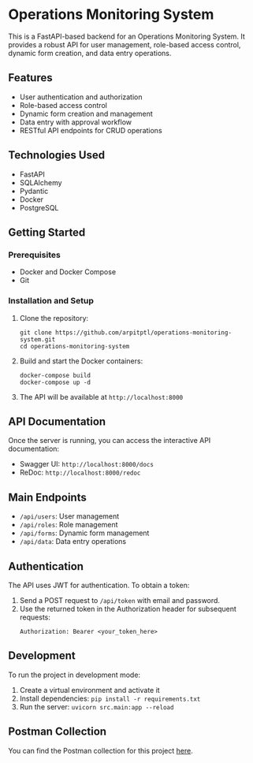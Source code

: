 # Operations Monitoring System

This is a FastAPI-based backend for an Operations Monitoring System. It provides a robust API for user management, role-based access control, dynamic form creation, and data entry operations.

## Features

- User authentication and authorization
- Role-based access control
- Dynamic form creation and management
- Data entry with approval workflow
- RESTful API endpoints for CRUD operations

## Technologies Used

- FastAPI
- SQLAlchemy
- Pydantic
- Docker
- PostgreSQL

## Getting Started

### Prerequisites

- Docker and Docker Compose
- Git

### Installation and Setup

1. Clone the repository:
   ```
   git clone https://github.com/arpitptl/operations-monitoring-system.git
   cd operations-monitoring-system
   ```

2. Build and start the Docker containers:
   ```
   docker-compose build
   docker-compose up -d
   ```

3. The API will be available at `http://localhost:8000`

## API Documentation

Once the server is running, you can access the interactive API documentation:

- Swagger UI: `http://localhost:8000/docs`
- ReDoc: `http://localhost:8000/redoc`

## Main Endpoints

- `/api/users`: User management
- `/api/roles`: Role management
- `/api/forms`: Dynamic form management
- `/api/data`: Data entry operations

## Authentication

The API uses JWT for authentication. To obtain a token:

1. Send a POST request to `/api/token` with email and password.
2. Use the returned token in the Authorization header for subsequent requests:
   ```
   Authorization: Bearer <your_token_here>
   ```

## Development

To run the project in development mode:

1. Create a virtual environment and activate it
2. Install dependencies: `pip install -r requirements.txt`
3. Run the server: `uvicorn src.main:app --reload`


## Postman Collection

You can find the Postman collection for this project [here](./Operations-monitoring-system.postman_collection.json).
